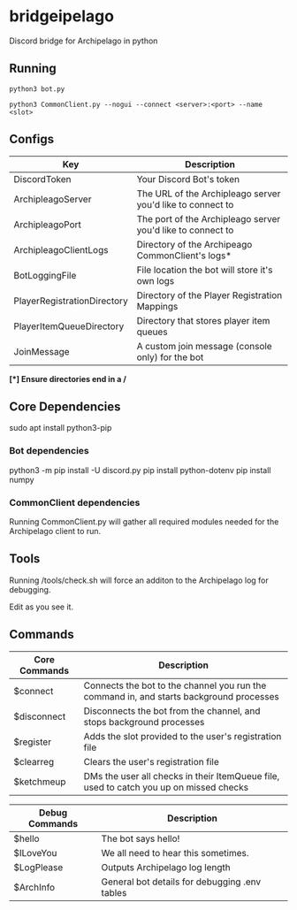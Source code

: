 # bridgeipelago

Discord bridge for Archipelago in python

## Running

`python3 bot.py`

`python3 CommonClient.py --nogui --connect <server>:<port> --name <slot>`


## Configs
|Key|Description|
|---|---|
|DiscordToken|Your Discord Bot's token|
|ArchipleagoServer|The URL of the Archipleago server you'd like to connect to|
|ArchipleagoPort|The port of the Archipleago server you'd like to connect to|
|ArchipleagoClientLogs|Directory of the Archipeago CommonClient's logs*|
|BotLoggingFile|File location the bot will store it's own logs|
|PlayerRegistrationDirectory|Directory of the Player Registration Mappings|
|PlayerItemQueueDirectory|Directory that stores player item queues|
|JoinMessage|A custom join message (console only) for the bot|


**\[*] Ensure directories end in a /**

## Core Dependencies

sudo apt install python3-pip

### Bot dependencies

python3 -m pip install -U discord.py
pip install python-dotenv
pip install numpy

### CommonClient dependencies

Running CommonClient.py will gather all required modules needed for the Archipelago client to run.

## Tools
Running /tools/check.sh will force an additon to the Archipelago log for debugging.

Edit as you see it.


## Commands

|Core Commands|Description|
|---|---|
|$connect|Connects the bot to the channel you run the command in, and starts background processes|
|$disconnect|Disconnects the bot from the channel, and stops background processes|
|$register <slot>|Adds the slot provided to the user's registration file|
|$clearreg|Clears the user's registration file|
|$ketchmeup|DMs the user all checks in their ItemQueue file, used to catch you up on missed checks|

|Debug Commands|Description|
|---|---|
|$hello|The bot says hello!|
|$ILoveYou|We all need to hear this sometimes.|
|$LogPlease|Outputs Archipelago log length|
|$ArchInfo|General bot details for debugging .env tables|

  
